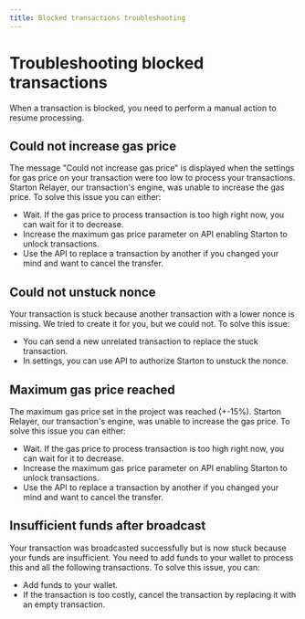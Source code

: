 ```yaml
---
title: Blocked transactions troubleshooting
---
```


# Troubleshooting blocked transactions

When a transaction is blocked, you need to perform a manual action to resume processing.

## Could not increase gas price

The message "Could not increase gas price" is displayed when the settings for gas price on your transaction were too low to process your transactions.
Starton Relayer, our transaction's engine, was unable to increase the gas price. To solve this issue you can either:

-   Wait. If the gas price to process transaction is too high right now, you can wait for it to decrease.
-   Increase the maximum gas price parameter on API enabling Starton to unlock transactions.
-   Use the API to replace a transaction by another if you changed your mind and want to cancel the transfer.

## Could not unstuck nonce

Your transaction is stuck because another transaction with a lower nonce is missing. We tried to create it for you, but we could not.
To solve this issue:

-   You can send a new unrelated transaction to replace the stuck transaction.
-   In settings, you can use API to authorize Starton to unstuck the nonce.

## Maximum gas price reached

The maximum gas price set in the project was reached (+-15%). Starton Relayer, our transaction's engine, was unable to increase the gas price. To solve this issue you can either:

-   Wait. If the gas price to process transaction is too high right now, you can wait for it to decrease.
-   Increase the maximum gas price parameter on API enabling Starton to unlock transactions.
-   Use the API to replace a transaction by another if you changed your mind and want to cancel the transfer.

## Insufficient funds after broadcast

Your transaction was broadcasted successfully but is now stuck because your funds are insufficient. You need to add funds to your wallet to process this and all the following transactions.
To solve this issue, you can:

-   Add funds to your wallet.
-   If the transaction is too costly, cancel the transaction by replacing it with an empty transaction.
